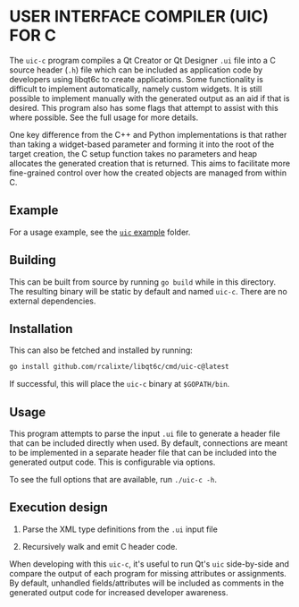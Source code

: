 USER INTERFACE COMPILER (UIC) FOR C
===================================

The `uic-c` program compiles a Qt Creator or Qt Designer `.ui` file into a
C source header (`.h`) file which can be included as application code by
developers using libqt6c to create applications. Some functionality is
difficult to implement automatically, namely custom widgets. It is still
possible to implement manually with the generated output as an aid if that is
desired. This program also has some flags that attempt to assist with this
where possible. See the full usage for more details.

One key difference from the C++ and Python implementations is that rather than
taking a widget-based parameter and forming it into the root of the target
creation, the C setup function takes no parameters and heap allocates the
generated creation that is returned. This aims to facilitate more fine-grained
control over how the created objects are managed from within C.

Example
-------

For a usage example, see the [`uic` example](https://github.com/rcalixte/libqt6c-examples/tree/master/src/uic)
folder.

Building
--------

This can be built from source by running `go build` while in this directory.
The resulting binary will be static by default and named `uic-c`. There are no
external dependencies.

Installation
------------

This can also be fetched and installed by running:

```bash
go install github.com/rcalixte/libqt6c/cmd/uic-c@latest
```

If successful, this will place the `uic-c` binary at `$GOPATH/bin`.

Usage
-----

This program attempts to parse the input `.ui` file to generate a header file
that can be included directly when used. By default, connections are meant to be
implemented in a separate header file that can be included into the generated
output code. This is configurable via options.

To see the full options that are available, run `./uic-c -h`.

Execution design
----------------

1. Parse the XML type definitions from the `.ui` input file

2. Recursively walk and emit C header code.

When developing with this `uic-c`, it's useful to run Qt's `uic` side-by-side
and compare the output of each program for missing attributes or assignments.
By default, unhandled fields/attributes will be included as comments in the
generated output code for increased developer awareness.
